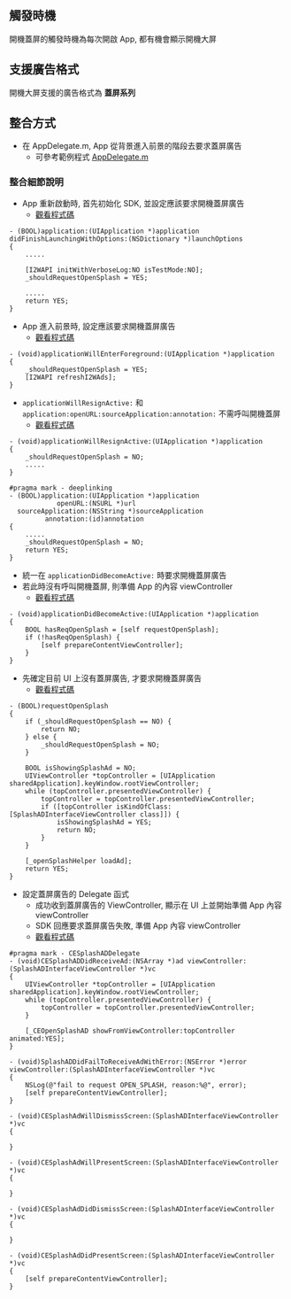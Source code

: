 ## 觸發時機
開機蓋屏的觸發時機為每次開啟 App, 都有機會顯示開機大屏

## 支援廣告格式
開機大屏支援的廣告格式為 **蓋屏系列**

## 整合方式
- 在 AppDelegate.m, App 從背景進入前景的階段去要求蓋屏廣告
    - 可參考範例程式 [AppDelegate.m](https://github.com/roylo/CrystalExpressCNSample/blob/master/CrystalExpressAppCN/CrystalExpressAppCN/AppDelegate.m)

### 整合細節說明
- App 重新啟動時, 首先初始化 SDK, 並設定應該要求開機蓋屏廣告
    - [觀看程式碼](https://github.com/roylo/CrystalExpressCNSample/blob/4d5143ed1251c91aec6ba9dc19d86aef2e7ed1fb/CrystalExpressAppCN/CrystalExpressAppCN/AppDelegate.m#L39)
```objc
- (BOOL)application:(UIApplication *)application didFinishLaunchingWithOptions:(NSDictionary *)launchOptions
{
    .....

    [I2WAPI initWithVerboseLog:NO isTestMode:NO];
    _shouldRequestOpenSplash = YES;

    .....
    return YES;
}
```

- App 進入前景時, 設定應該要求開機蓋屏廣告
    - [觀看程式碼](https://github.com/roylo/CrystalExpressCNSample/blob/4d5143ed1251c91aec6ba9dc19d86aef2e7ed1fb/CrystalExpressAppCN/CrystalExpressAppCN/AppDelegate.m#L67)
```objc
- (void)applicationWillEnterForeground:(UIApplication *)application
{
    _shouldRequestOpenSplash = YES;
    [I2WAPI refreshI2WAds];
}
```

- `applicationWillResignActive:` 和 `application:openURL:sourceApplication:annotation:` 不需呼叫開機蓋屏
    - [觀看程式碼](https://github.com/roylo/CrystalExpressCNSample/blob/4d5143ed1251c91aec6ba9dc19d86aef2e7ed1fb/CrystalExpressAppCN/CrystalExpressAppCN/AppDelegate.m#L47)
```objc
- (void)applicationWillResignActive:(UIApplication *)application
{
    _shouldRequestOpenSplash = NO;
    .....
}

#pragma mark - deeplinking
- (BOOL)application:(UIApplication *)application
            openURL:(NSURL *)url
  sourceApplication:(NSString *)sourceApplication
         annotation:(id)annotation
{
    .....
    _shouldRequestOpenSplash = NO;
    return YES;
}
```

- 統一在 `applicationDidBecomeActive:` 時要求開機蓋屏廣告
- 若此時沒有呼叫開機蓋屏, 則準備 App 的內容 viewController
    - [觀看程式碼](https://github.com/roylo/CrystalExpressCNSample/blob/4d5143ed1251c91aec6ba9dc19d86aef2e7ed1fb/CrystalExpressAppCN/CrystalExpressAppCN/AppDelegate.m#L71)
```objc
- (void)applicationDidBecomeActive:(UIApplication *)application
{
    BOOL hasReqOpenSplash = [self requestOpenSplash];
    if (!hasReqOpenSplash) {
        [self prepareContentViewController];
    }
}
```

- 先確定目前 UI 上沒有蓋屏廣告, 才要求開機蓋屏廣告
    - [觀看程式碼](https://github.com/roylo/CrystalExpressCNSample/blob/4d5143ed1251c91aec6ba9dc19d86aef2e7ed1fb/CrystalExpressAppCN/CrystalExpressAppCN/AppDelegate.m#L115)
```objc
- (BOOL)requestOpenSplash
{
    if (_shouldRequestOpenSplash == NO) {
        return NO;
    } else {
        _shouldRequestOpenSplash = NO;
    }

    BOOL isShowingSplashAd = NO;
    UIViewController *topController = [UIApplication sharedApplication].keyWindow.rootViewController;
    while (topController.presentedViewController) {
        topController = topController.presentedViewController;
        if ([topController isKindOfClass:[SplashADInterfaceViewController class]]) {
            isShowingSplashAd = YES;
            return NO;
        }
    }

    [_openSplashHelper loadAd];
    return YES;
}
```

- 設定蓋屏廣告的 Delegate 函式
    - 成功收到蓋屏廣告的 ViewController, 顯示在 UI 上並開始準備 App 內容 viewController
    - SDK 回應要求蓋屏廣告失敗, 準備 App 內容 viewController
    - [觀看程式碼](https://github.com/roylo/CrystalExpressCNSample/blob/4d5143ed1251c91aec6ba9dc19d86aef2e7ed1fb/CrystalExpressAppCN/CrystalExpressAppCN/AppDelegate.m#L138)
```objc
#pragma mark - CESplashADDelegate
- (void)CESplashADDidReceiveAd:(NSArray *)ad viewController:(SplashADInterfaceViewController *)vc
{
    UIViewController *topController = [UIApplication sharedApplication].keyWindow.rootViewController;
    while (topController.presentedViewController) {
        topController = topController.presentedViewController;
    }

    [_CEOpenSplashAD showFromViewController:topController animated:YES];
}

- (void)SplashADDidFailToReceiveAdWithError:(NSError *)error viewController:(SplashADInterfaceViewController *)vc
{
    NSLog(@"fail to request OPEN_SPLASH, reason:%@", error);
    [self prepareContentViewController];
}

- (void)CESplashAdWillDismissScreen:(SplashADInterfaceViewController *)vc
{

}

- (void)CESplashAdWillPresentScreen:(SplashADInterfaceViewController *)vc
{

}

- (void)CESplashAdDidDismissScreen:(SplashADInterfaceViewController *)vc
{

}

- (void)CESplashAdDidPresentScreen:(SplashADInterfaceViewController *)vc
{
    [self prepareContentViewController];
}
```

